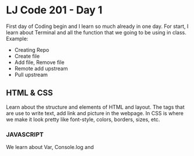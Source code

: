 # LJ Code 201 - Day 1

First day of Coding begin and I learn so much already in one day.  For start, I learn about Terminal and all the function that we going to be using in class. Example:

- Creating Repo
- Create file
- Add file, Remove file
- Remote add upstream
- Pull upstream

## HTML & CSS

Learn about the structure and elements of HTML and layout. The tags that are use to write text, add link and picture in the webpage.  In CSS is where we make it look pretty like font-style, colors, borders, sizes, etc.  

### JAVASCRIPT

We learn about Var, Console.log and
